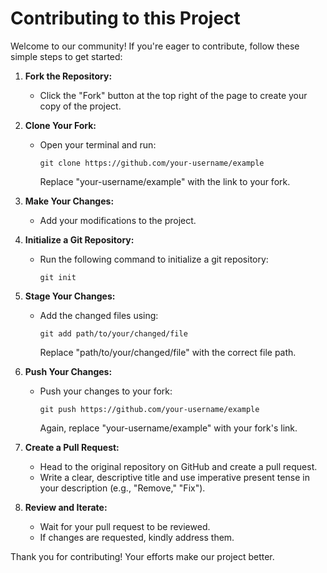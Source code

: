 # Contributing to this Project

Welcome to our community! If you're eager to contribute, follow these simple steps to get started:

1. **Fork the Repository:**
   - Click the "Fork" button at the top right of the page to create your copy of the project.

2. **Clone Your Fork:**
   - Open your terminal and run:
     ```
     git clone https://github.com/your-username/example
     ```
     Replace "your-username/example" with the link to your fork.

3. **Make Your Changes:**
   - Add your modifications to the project.

4. **Initialize a Git Repository:**
   - Run the following command to initialize a git repository:
     ```
     git init
     ```

5. **Stage Your Changes:**
   - Add the changed files using:
     ```
     git add path/to/your/changed/file
     ```
     Replace "path/to/your/changed/file" with the correct file path.

6. **Push Your Changes:**
   - Push your changes to your fork:
     ```
     git push https://github.com/your-username/example
     ```
     Again, replace "your-username/example" with your fork's link.

7. **Create a Pull Request:**
   - Head to the original repository on GitHub and create a pull request.
   - Write a clear, descriptive title and use imperative present tense in your description (e.g., "Remove," "Fix").

8. **Review and Iterate:**
   - Wait for your pull request to be reviewed.
   - If changes are requested, kindly address them.

Thank you for contributing! Your efforts make our project better.
